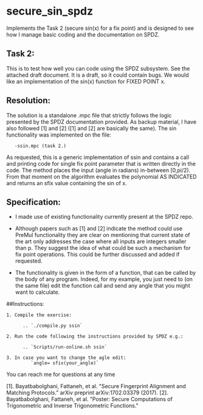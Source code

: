 # secure_sin_spdz
Implements the Task 2 (secure sin(x) for a fix point) and is designed to see how I manage basic coding and the documentation on SPDZ.


## Task 2: 

This is to test how well you can code using the SPDZ subsystem.
See the attached draft document. It is a draft, so it could contain
bugs. We would like an implementation of the sin(x) function
for FIXED POINT x.

## Resolution:
The solution is a standalone .mpc file that strictly follows the logic presented by the SPDZ documentation provided. As backup material, I have also followed [1] and [2] ([1] and [2] are basically the same). The sin functionality was implemented on the file:

       -ssin.mpc (task 2.)
       
As requested, this is a generic implementation of ssin and contains a call and printing code for single fix point parameter that is written directly in the code. The method places the input (angle in radians) in-between \[0,pi/2). From that moment on the algorithm evaluates the polynomial AS INDICATED and returns an sfix value containing the sin of x. 

## Specification:
   
   - I made use of existing functionality currently present at the SPDZ repo.
   
   - Although papers such as [1] and [2] indicate the method could use PreMul functionality they are clear on mentioning that current state of the art only addresses the case where all inputs are integers smaller than p. They suggest the idea of what could be such a mechanism for fix point operations. This could be further discussed and added if requested.
   
   - The functionality is given in the form of a function, that can be called by the body of any program. Indeed, for my example, you just need to (on the same file) edit the function call and send any angle that you might want to calculate. 
    
    
##Instructions: 
    
    1. Compile the exercise: 
    
          .. `./compile.py ssin`
    
    2. Run the code following the instructions provided by SPDZ e.g.:
        
          .. `Scripts/run-online.sh ssin`
    
    3. In case you want to change the agle edit: 
             `angle= sfix(your_angle)`
        
You can reach me for questions at any time

[1]. Bayatbabolghani, Fattaneh, et al. "Secure Fingerprint Alignment and Matching Protocols." arXiv preprint arXiv:1702.03379 (2017).
[2]. Bayatbabolghani, Fattaneh, et al. "Poster: Secure Computations of Trigonometric and Inverse Trigonometric Functions."

